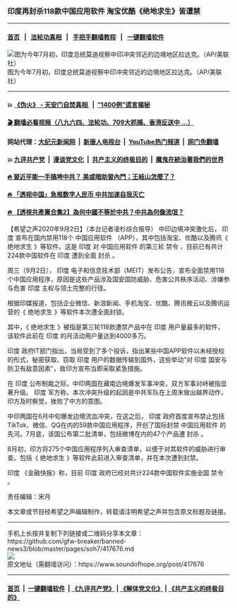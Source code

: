 ### 印度再封杀118款中国应用软件 淘宝优酷《绝地求生》皆遭禁
------------------------

#### [首页](https://github.com/gfw-breaker/banned-news3/blob/master/README.md) &nbsp;&nbsp;|&nbsp;&nbsp; [法轮功真相](https://github.com/begood0513/basic/blob/master/README.md)  &nbsp;&nbsp;|&nbsp;&nbsp; [手把手翻墙教程](https://github.com/gfw-breaker/guides/wiki)  &nbsp;&nbsp;|&nbsp;&nbsp; [一键翻墙软件](https://github.com/gfw-breaker/nogfw/blob/master/README.md)  



<div><img alt="图为今年7月初，印度总统莫迪视察中印冲突邻近的边境地区拉达克。（AP/美联社）" src="https://img.soundofhope.org/2020-07/1595561505312.jpg"/>
<br/><figcaption class="caption">
 图为今年7月初，印度总统莫迪视察中印冲突邻近的边境地区拉达克。（AP/美联社）
</figcaption></div><hr/>

#### 💥 [《伪火》 - 天安门自焚真相 ](http://141.164.51.119:10000/videos/blog/weihuo.html)&nbsp; |&nbsp; [“1400例”谎言揭秘  ](http://141.164.51.119:10000/videos/blog/jiexi1400.html)

#### [ 🎬  翻墙必看视频（八九六四、法轮功、709大抓捕、香港反送中 ...）](https://github.com/gfw-breaker/links/blob/master/banned.md)

#### 网站代理：[大纪元新闻网](http://167.172.10.89:10080/gb/) &nbsp;|&nbsp; [新唐人电视台](http://167.172.10.89:8808/gb/)  &nbsp;|&nbsp; [YouTube热门频道](http://158.247.203.241/youtube.html) &nbsp;|&nbsp; [网门免翻墙](http://158.247.203.241:11000/show.aspx?name=ogHome)

#### 💥 [九评共产党](http://141.164.51.119:10000/videos/res/jiuping/)&nbsp; |&nbsp; [漫谈党文化](http://141.164.51.119:10000/videos/res/mtdwh/)&nbsp; |&nbsp; [共产主义的终极目的](http://141.164.51.119:10000/videos/res/zjmd/)&nbsp; |&nbsp; [魔鬼在統治著我們的世界](http://141.164.51.119:10000/videos/res/TheSpecter/)  

#### [ 🔥  習近平能一手搞垮中共？ 美或暗助習內鬥；王岐山怎麼了？](http://141.164.51.119:10000/videos/news/epoch02.html)

#### [ 🔥  「透视中国」急推数字人民币 中共加速自我灭亡](http://141.164.51.119:10000/videos/news/don01.html)

#### [ 🔥  【透視共產黨合集2】為何中國不等於中共？中共為何像流氓？](http://141.164.51.119:10000/videos/news/../res/detox/index.html)

<div><div class="Content__Wrapper sc-1bvya0-0 grZQxZ">
 <p class="meta-top">
  <span class="meta">
   【希望之声2020年9月2日】（本台记者凌杉综合报导）
  </span>
  中印边境冲突激化后，
  <ok href="/term/1696">
   印度
  </ok>
  宣布在国内禁用118个
  <ok href="/term/337042">
   中国应用软件
  </ok>
  （APP），其中包括淘宝、优酷以及腾讯《
  <ok href="/term/366547">
   绝地求生
  </ok>
  》等软件。这是
  <ok href="/term/1696">
   印度
  </ok>
  对
  <ok href="/term/337042">
   中国应用软件
  </ok>
  的第三轮
  <ok href="/term/3208">
   禁令
  </ok>
  ，目前已有共计224款中国软件在
  <ok href="/term/1696">
   印度
  </ok>
  遭到全面
  <ok href="/term/25124">
   封杀
  </ok>
  。
 </p>
 <p>
  周三（9月2日），
  <ok href="/term/1696">
   印度
  </ok>
  电子和信息技术部（MEIT）发布公告，宣布全面禁用118个中国应用程序，原因是这些产品涉及国安国防威胁、危害公共秩序活动、涉嫌参与危害
  <ok href="/term/1696">
   印度
  </ok>
  主权与领土完整的行径。
 </p>
 <div class="AD_Embed__Wrap-sc-1xslmin-0 igMuqX module desktop">
  <div>
  </div>
 </div>
 <p>
  根据印媒报道，包括企业微信、新浪新闻、手机淘宝、优酷、腾讯微云以及腾讯运营的《
  <ok href="/term/366547">
   绝地求生
  </ok>
  》等软件本次遭全面封锁。
 </p>
 <p>
  其中，《
  <ok href="/term/366547">
   绝地求生
  </ok>
  》被指是第三轮118款遭禁产品中在
  <ok href="/term/1696">
   印度
  </ok>
  用户量最多的软件，该软件此前在
  <ok href="/term/1696">
   印度
  </ok>
  的月活动用户量达到4000多万。
 </p>
 <p>
  <ok href="/term/1696">
   印度
  </ok>
  政府IT部门指出，当局受到了多个投诉，指出某些中国APP软件以未经授权的形式，秘密获取、窃取
  <ok href="/term/1696">
   印度
  </ok>
  用户的数据传输到国外，这些举动“对
  <ok href="/term/1696">
   印度
  </ok>
  国安与防卫有敌意因素”，故印方宣布当即采取紧急措施。
 </p>
 <p>
  在
  <ok href="/term/1696">
   印度
  </ok>
  公布制裁之际，中印两国在藏南边境爆发军事冲突，双方军事对峙被指显著升级。
  <ok href="/term/1696">
   印度
  </ok>
  军方称，本次冲突升级的起因是中共军队在上周末做出越界动作，印方及时察觉，挫败了中方的意图。
 </p>
 <p>
  中印两国在6月中旬爆发边境流血冲突，在这之后，
  <ok href="/term/1696">
   印度
  </ok>
  政府首度宣布禁止包括TikTok、微信、QQ在内的59款中国应用程序，开创了国际封禁
  <ok href="/term/337042">
   中国应用软件
  </ok>
  的先河。7月底，该国公布第二批清单，包括微博在内的47个产品遭
  <ok href="/term/25124">
   封杀
  </ok>
  。
 </p>
 <p>
  8月初，印方将275个中国应用程序列入审查清单，以便于对其软件的威胁进行审查。包括《
  <ok href="/term/366547">
   绝地求生
  </ok>
  》等软件此前进入审查清单，并在本次遭到封禁。
 </p>
 <p>
  <ok href="/term/1696">
   印度
  </ok>
  《金融快报》称，目前
  <ok href="/term/1696">
   印度
  </ok>
  政府已经对共计224款中国软件实施全国
  <ok href="/term/3208">
   禁令
  </ok>
  。
 </p>
 <p class="meta-btm">
  责任编辑：宋月
 </p>
 <p class="meta-btm">
  本文章或节目经希望之声编辑制作，转载请注明希望之声并包含原文标题及链接。
 </p>
</div>
</div>
<hr/>
手机上长按并复制下列链接或二维码分享本文章：<br/>
https://github.com/gfw-breaker/banned-news3/blob/master/pages/soh7/417676.md <br/>
<a href='https://github.com/gfw-breaker/banned-news3/blob/master/pages/soh7/417676.md'><img src='https://github.com/gfw-breaker/banned-news3/blob/master/pages/soh7/417676.md.png'/></a> <br/>
原文地址（需翻墙访问）：https://www.soundofhope.org/post/417676


------------------------
#### [首页](https://github.com/gfw-breaker/banned-news3/blob/master/README.md) &nbsp;|&nbsp; [一键翻墙软件](https://github.com/gfw-breaker/nogfw/blob/master/README.md) &nbsp;| [《九评共产党》](https://github.com/gfw-breaker/9ping.md/blob/master/README.md#九评之一评共产党是什么) | [《解体党文化》](https://github.com/gfw-breaker/jtdwh.md/blob/master/README.md) | [《共产主义的终极目的》](https://github.com/gfw-breaker/gczydzjmd.md/blob/master/README.md)


<img src='http://gfw-breaker.win/banned-news3/pages/soh7/417676.md' width='0px' height='0px'/>